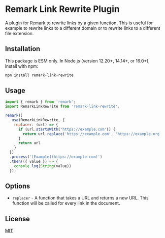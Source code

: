 # Remark Link Rewrite Plugin

A plugin for Remark to rewrite links by a given function. This is useful for example to rewrite links to a different domain or to rewrite links to a different file extension.

## Installation

This package is ESM only. In Node.js (version 12.20+, 14.14+, or 16.0+), install with npm:

```bash
npm install remark-link-rewrite
```

## Usage

```javascript
import { remark } from 'remark';
import RemarkLinkRewrite from 'remark-link-rewrite';

remark()
  .use(RemarkLinkRewrite, {
    replacer: (url) => {
      if (url.startsWith('https://example.com')) {
        return url.replace('https://example.com', 'https://example.org')
      }
      return url
    }
  })
  .process('[Example](https://example.com)')
  .then(({ value }) => {
    console.log(String(value))
  });
```

## Options

- `replacer` - A function that takes a URL and returns a new URL. This function will be called for every link in the document.

## License

[MIT](LICENSE)
